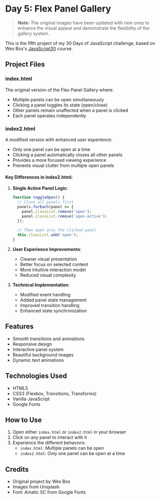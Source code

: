 # Day 5: Flex Panel Gallery

> **Note:** The original images have been updated with new ones to enhance the visual appeal and demonstrate the flexibility of the gallery system.

This is the fifth project of my 30 Days of JavaScript challenge, based on Wes Bos's [JavaScript30](https://javascript30.com/) course.

## Project Files

### index.html
The original version of the Flex Panel Gallery where:
- Multiple panels can be open simultaneously
- Clicking a panel toggles its state (open/close)
- Other panels remain unaffected when a panel is clicked
- Each panel operates independently

### index2.html
A modified version with enhanced user experience:
- Only one panel can be open at a time
- Clicking a panel automatically closes all other panels
- Provides a more focused viewing experience
- Prevents visual clutter from multiple open panels

#### Key Differences in index2.html:
1. **Single Active Panel Logic**:
   ```javascript
   function toggleOpen() {
     // Close all panels first
     panels.forEach(panel => {
       panel.classList.remove('open');
       panel.classList.remove('open-active');
     });
     
     // Then open only the clicked panel
     this.classList.add('open');
   }
   ```

2. **User Experience Improvements**:
   - Cleaner visual presentation
   - Better focus on selected content
   - More intuitive interaction model
   - Reduced visual complexity

3. **Technical Implementation**:
   - Modified event handling
   - Added panel state management
   - Improved transition handling
   - Enhanced state synchronization

## Features
- Smooth transitions and animations
- Responsive design
- Interactive panel system
- Beautiful background images
- Dynamic text animations

## Technologies Used
- HTML5
- CSS3 (Flexbox, Transitions, Transforms)
- Vanilla JavaScript
- Google Fonts

## How to Use
1. Open either `index.html` or `index2.html` in your browser
2. Click on any panel to interact with it
3. Experience the different behaviors:
   - `index.html`: Multiple panels can be open
   - `index2.html`: Only one panel can be open at a time

## Credits
- Original project by Wes Bos
- Images from Unsplash
- Font: Amatic SC from Google Fonts 